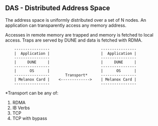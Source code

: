 DAS - Distributed Address Space
---------------------------------

The address space is uniformly distributed over a set of N nodes.
An application can transparently access any memory address.

Accesses in remote memory are trapped and memory is fetched to local access.
Traps are served by DUNE and data is fetched with RDMA. 


        ----------------                       ---------------- 
        |  Application |                       |  Application | 
        ----------------                       ---------------- 
        |     DUNE     |                       |     DUNE     | 
        ----------------                       ---------------- 
        |      OS      |                       |      OS      | 
        ----------------       Transport*      ---------------- 
        | Melanox Card |    <------------->    | Melanox Card | 
        ----------------                       ----------------


*Transport can be any of:
1) RDMA
2) IB Verbs
3) TCP
4) TCP with bypass

